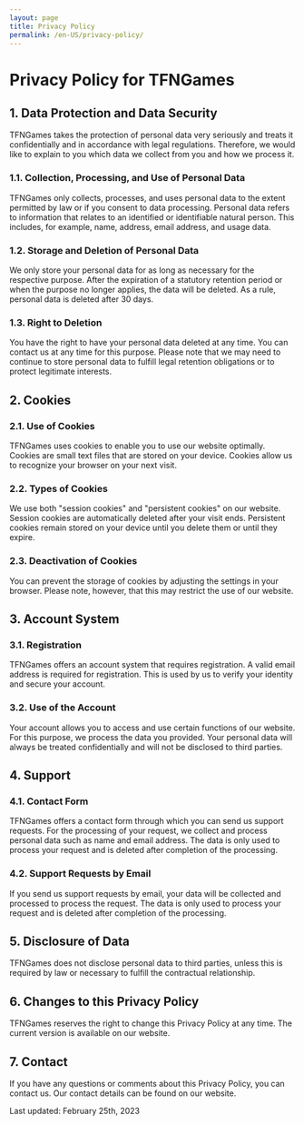 ```yaml
---
layout: page
title: Privacy Policy
permalink: /en-US/privacy-policy/
---
```


# Privacy Policy for TFNGames
## 1. Data Protection and Data Security
TFNGames takes the protection of personal data very seriously and treats it confidentially and in accordance with legal regulations. Therefore, we would like to explain to you which data we collect from you and how we process it.

### 1.1. Collection, Processing, and Use of Personal Data
TFNGames only collects, processes, and uses personal data to the extent permitted by law or if you consent to data processing. Personal data refers to information that relates to an identified or identifiable natural person. This includes, for example, name, address, email address, and usage data.

### 1.2. Storage and Deletion of Personal Data
We only store your personal data for as long as necessary for the respective purpose. After the expiration of a statutory retention period or when the purpose no longer applies, the data will be deleted. As a rule, personal data is deleted after 30 days.

### 1.3. Right to Deletion
You have the right to have your personal data deleted at any time. You can contact us at any time for this purpose. Please note that we may need to continue to store personal data to fulfill legal retention obligations or to protect legitimate interests.

## 2. Cookies
### 2.1. Use of Cookies
TFNGames uses cookies to enable you to use our website optimally. Cookies are small text files that are stored on your device. Cookies allow us to recognize your browser on your next visit.

### 2.2. Types of Cookies
We use both "session cookies" and "persistent cookies" on our website. Session cookies are automatically deleted after your visit ends. Persistent cookies remain stored on your device until you delete them or until they expire.

### 2.3. Deactivation of Cookies
You can prevent the storage of cookies by adjusting the settings in your browser. Please note, however, that this may restrict the use of our website.

## 3. Account System
### 3.1. Registration
TFNGames offers an account system that requires registration. A valid email address is required for registration. This is used by us to verify your identity and secure your account.

### 3.2. Use of the Account
Your account allows you to access and use certain functions of our website. For this purpose, we process the data you provided. Your personal data will always be treated confidentially and will not be disclosed to third parties.

## 4. Support
### 4.1. Contact Form
TFNGames offers a contact form through which you can send us support requests. For the processing of your request, we collect and process personal data such as name and email address. The data is only used to process your request and is deleted after completion of the processing.

### 4.2. Support Requests by Email
If you send us support requests by email, your data will be collected and processed to process the request. The data is only used to process your request and is deleted after completion of the processing.

## 5. Disclosure of Data
TFNGames does not disclose personal data to third parties, unless this is required by law or necessary to fulfill the contractual relationship.

## 6. Changes to this Privacy Policy
TFNGames reserves the right to change this Privacy Policy at any time. The current version is available on our website.

## 7. Contact
If you have any questions or comments about this Privacy Policy, you can contact us. Our contact details can be found on our website.

Last updated: February 25th, 2023
